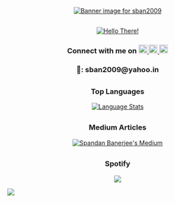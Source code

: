 <p align="center">
    <a href="https://youtu.be/dQw4w9WgXcQ"><img src="https://user-images.githubusercontent.com/36163778/177418440-a0eb2e1c-2db5-42f5-9414-bab956ccf11f.jpg" alt="Banner image for sban2009">
    </a>
</p>

<h2>
    <!-- blank space -->
</h2>

<p align="center">
    <a href="https://youtu.be/X00djifIj9s?t=1"><img src="https://user-images.githubusercontent.com/36163778/123553229-984abb00-d797-11eb-98b4-caf93bcbf7df.gif" alt="Hello There!">
    </a>
</p>
<h3 align="center">Connect with me on
    <a href="https://www.linkedin.com/in/sban2009/">
        <img src="https://user-images.githubusercontent.com/36163778/123553590-b1546b80-d799-11eb-8f21-59353c9e2e5a.png" alt="LinkedIn Logo" height="20">
    </a>
    <a href="https://www.facebook.com/sban2009/">
        <img src="https://user-images.githubusercontent.com/36163778/123553708-8ae30000-d79a-11eb-8ab1-0b2965f06c03.png" alt="Facebook Logo" height="20">
    </a>
    <a href="https://www.instagram.com/sban2009/">
        <img src="https://user-images.githubusercontent.com/36163778/123553792-e7461f80-d79a-11eb-922c-4241497d912e.png" alt="Instagram Logo" height="20">
    </a>
</h3>
<h3 align="center">
    📧: sban2009@yahoo.in
</h3>

<h2>
    <!-- blank space -->
</h2>

<h3 align="center">
    Top Languages
</h3>
<p align="center">
    <a href="https://github.com/sban2009?tab=repositories">
        <img src="https://github-readme-stats.vercel.app/api/top-langs/?username=sban2009&layout=compact&card_width=450&hide_title=true&hide=Jupyter%20%Notebook&langs_count=10&theme=dark" alt="Language Stats">
    </a>
</p>

<h2>
    <!-- blank space -->
</h2>

<h3 align="center">
    Medium Articles
</h3>
<p align="center">
    <a href="https://medium.com/@sban2009">
        <img src="https://github-readme-medium.vercel.app/?username=sban2009&limit=5" alt="Spandan Banerjee's Medium">
    </a>
</p>

<h2>
    <!-- blank space -->
</h2>

<h3 align="center">
    Spotify
</h3>
<p align="center">
<img src="https://spotify-github-profile.vercel.app/api/view?uid=31ovhjyovuckn5ydazbkfe6dae3q&cover_image=true&theme=natemoo-re&bar_color=53b14f&bar_color_cover=false">
</p>
<img src="https://camo.githubusercontent.com/6038c8f1fd8f60de75477470e5a87210e9256202e01dfba9986446304a0f0254/68747470733a2f2f63617073756c652d72656e6465722e76657263656c2e6170702f6170693f747970653d776176696e6726636f6c6f723d6772616469656e74266865696768743d36302673656374696f6e3d666f6f746572">
